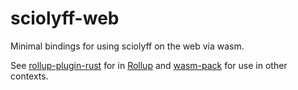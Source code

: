 # sciolyff-web

Minimal bindings for using sciolyff on the web via wasm.

See [rollup-plugin-rust](https://github.com/wasm-tool/rollup-plugin-rust#readme)
for in [Rollup](https://rollupjs.org) and
[wasm-pack](https://rustwasm.github.io/docs/wasm-pack/) for use in other
contexts.
